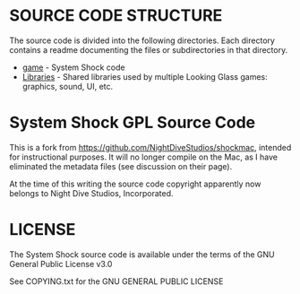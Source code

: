 SOURCE CODE STRUCTURE
=====================

The source code is divided into the following directories. Each directory contains a readme documenting
the files or subdirectories in that directory.

* [game](https://github.com/nothings/shockmac/tree/master/ShockMac/game) - System Shock code
* [Libraries](https://github.com/nothings/shockmac/tree/master/ShockMac/Libraries) - Shared libraries used by multiple Looking Glass games: graphics, sound, UI, etc.

System Shock GPL Source Code
============================

This is a fork from https://github.com/NightDiveStudios/shockmac, intended for instructional purposes.
It will no longer compile on the Mac, as I have eliminated the metadata files (see discussion
on their page).

At the time of this writing the source code copyright apparently now belongs to Night Dive Studios, Incorporated.

LICENSE
=======

The System Shock source code is available under the terms of the GNU
General Public License v3.0

See COPYING.txt for the GNU GENERAL PUBLIC LICENSE
